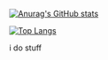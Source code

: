 [![Anurag's GitHub stats](https://github-readme-stats.vercel.app/api?username=Emonora&theme=radical)](https://github.com/anuraghazra/github-readme-stats)

[![Top Langs](https://github-readme-stats.vercel.app/api/top-langs/?username=Emonora&theme=radical)](https://github.com/anuraghazra/github-readme-stats)

i do stuff
